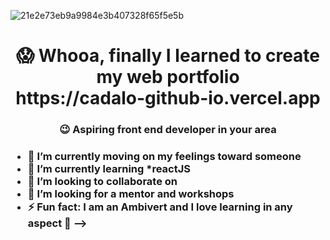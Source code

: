 ![21e2e73eb9a9984e3b407328f65f5e5b](https://user-images.githubusercontent.com/82696971/218396566-3df46ca3-5df8-4d18-ae34-80c66f7ea3d1.gif)


<H1 align = "center"> 😱 Whooa, finally I learned to create my web portfolio <br> https://cadalo-github-io.vercel.app </H1> 
<H3 align = "center">  😉 Aspiring front end developer in your area <h3>

- 🔭 I’m currently moving on my feelings toward someone
- 🌱 I’m currently learning *reactJS
- 👯 I’m looking to collaborate on 
- 🤔 I’m looking for a mentor and workshops
- ⚡ Fun fact: I am an Ambivert and I love learning in any aspect 🤠
-->
